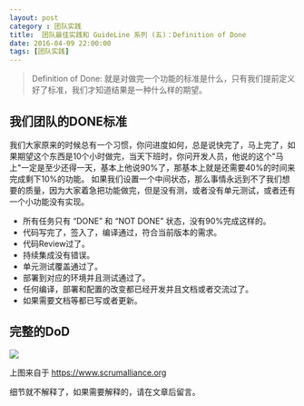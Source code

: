```yaml
---
layout: post
category : 团队实践
title:  团队最佳实践和 GuideLine 系列 (五)：Definition of Done
date: 2016-04-09 22:00:00
tags: [团队实践]
---
```




> Definition of Done: 就是对做完一个功能的标准是什么，只有我们提前定义好了标准，我们才知道结果是一种什么样的期望。

## 我们团队的DONE标准

我们大家原来的时候总有一个习惯，你问进度如何，总是说快完了，马上完了，如果期望这个东西是10个小时做完，当天下班时，你问开发人员，他说的这个"马上"一定是至少还得一天，基本上他说90%了，那基本上就是还需要40%的时间来完成剩下10%的功能。
如果我们设置一个中间状态，那么事情永远到不了我们想要的质量，因为大家着急把功能做完，但是没有测，或者没有单元测试，或者还有一个小功能没有实现。

* 所有任务只有 “DONE” 和 “NOT DONE” 状态，没有90%完成这样的。
* 代码写完了，签入了，编译通过，符合当前版本的需求。
* 代码Review过了。
* 持续集成没有错误。
* 单元测试覆盖通过了。
* 部署到对应的环境并且测试通过了。
* 任何编译，部署和配置的改变都已经开发并且文档或者交流过了。
* 如果需要文档等都已写或者更新。

## 完整的DoD

<img class="img-responsive" src="http://7xpzem.com1.z0.glb.clouddn.com/DoD.png"/>

上图来自于 https://www.scrumalliance.org

细节就不解释了，如果需要解释的，请在文章后留言。
